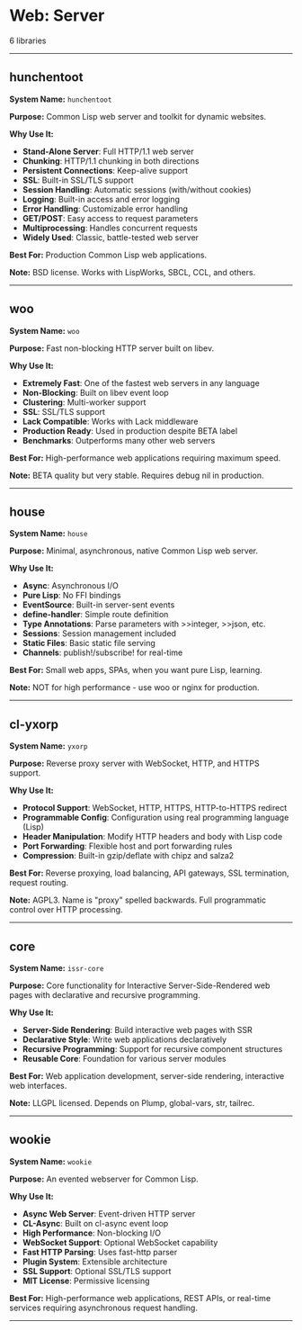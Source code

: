 # Web: Server

6 libraries

---

## hunchentoot

**System Name:** `hunchentoot`

**Purpose:** Common Lisp web server and toolkit for dynamic websites.

**Why Use It:**
- **Stand-Alone Server**: Full HTTP/1.1 web server
- **Chunking**: HTTP/1.1 chunking in both directions
- **Persistent Connections**: Keep-alive support
- **SSL**: Built-in SSL/TLS support
- **Session Handling**: Automatic sessions (with/without cookies)
- **Logging**: Built-in access and error logging
- **Error Handling**: Customizable error handling
- **GET/POST**: Easy access to request parameters
- **Multiprocessing**: Handles concurrent requests
- **Widely Used**: Classic, battle-tested web server

**Best For:** Production Common Lisp web applications.

**Note:** BSD license. Works with LispWorks, SBCL, CCL, and others.

---


## woo

**System Name:** `woo`

**Purpose:** Fast non-blocking HTTP server built on libev.

**Why Use It:**
- **Extremely Fast**: One of the fastest web servers in any language
- **Non-Blocking**: Built on libev event loop
- **Clustering**: Multi-worker support
- **SSL**: SSL/TLS support
- **Lack Compatible**: Works with Lack middleware
- **Production Ready**: Used in production despite BETA label
- **Benchmarks**: Outperforms many other web servers

**Best For:** High-performance web applications requiring maximum speed.

**Note:** BETA quality but very stable. Requires debug nil in production.

---


## house

**System Name:** `house`

**Purpose:** Minimal, asynchronous, native Common Lisp web server.

**Why Use It:**
- **Async**: Asynchronous I/O
- **Pure Lisp**: No FFI bindings
- **EventSource**: Built-in server-sent events
- **define-handler**: Simple route definition
- **Type Annotations**: Parse parameters with >>integer, >>json, etc.
- **Sessions**: Session management included
- **Static Files**: Basic static file serving
- **Channels**: publish!/subscribe! for real-time

**Best For:** Small web apps, SPAs, when you want pure Lisp, learning.

**Note:** NOT for high performance - use woo or nginx for production.

---


## cl-yxorp

**System Name:** `yxorp`

**Purpose:** Reverse proxy server with WebSocket, HTTP, and HTTPS support.

**Why Use It:**
- **Protocol Support**: WebSocket, HTTP, HTTPS, HTTP-to-HTTPS redirect
- **Programmable Config**: Configuration using real programming language (Lisp)
- **Header Manipulation**: Modify HTTP headers and body with Lisp code
- **Port Forwarding**: Flexible host and port forwarding rules
- **Compression**: Built-in gzip/deflate with chipz and salza2

**Best For:** Reverse proxying, load balancing, API gateways, SSL termination, request routing.

**Note:** AGPL3. Name is "proxy" spelled backwards. Full programmatic control over HTTP processing.

---


## core

**System Name:** `issr-core`

**Purpose:** Core functionality for Interactive Server-Side-Rendered web pages with declarative and recursive programming.

**Why Use It:**
- **Server-Side Rendering**: Build interactive web pages with SSR
- **Declarative Style**: Write web applications declaratively
- **Recursive Programming**: Support for recursive component structures
- **Reusable Core**: Foundation for various server modules

**Best For:** Web application development, server-side rendering, interactive web interfaces.

**Note:** LLGPL licensed. Depends on Plump, global-vars, str, tailrec.

---


## wookie

**System Name:** `wookie`

**Purpose:** An evented webserver for Common Lisp.

**Why Use It:**
- **Async Web Server**: Event-driven HTTP server
- **CL-Async**: Built on cl-async event loop
- **High Performance**: Non-blocking I/O
- **WebSocket Support**: Optional WebSocket capability
- **Fast HTTP Parsing**: Uses fast-http parser
- **Plugin System**: Extensible architecture
- **SSL Support**: Optional SSL/TLS support
- **MIT License**: Permissive licensing

**Best For:** High-performance web applications, REST APIs, or real-time services requiring asynchronous request handling.

---


